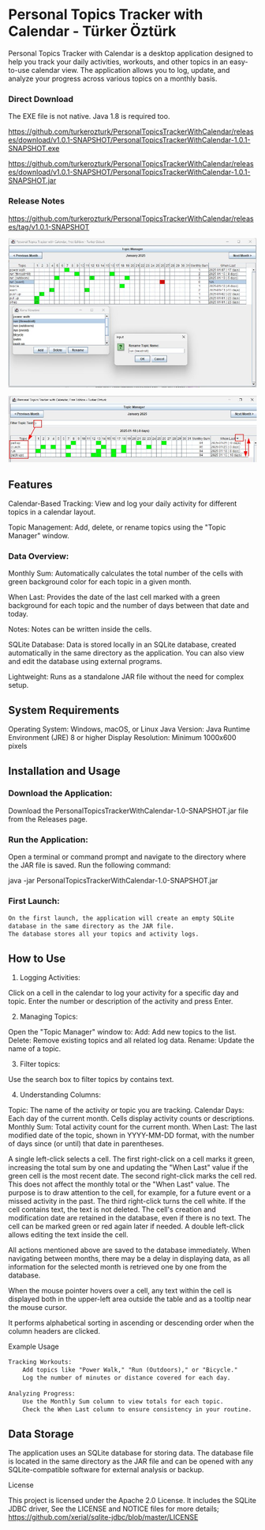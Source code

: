# Personal Topics Tracker with Calendar - Türker Öztürk

Personal Topics Tracker with Calendar is a desktop application designed to help you track your daily activities, workouts, and other topics in an easy-to-use calendar view. The application allows you to log, update, and analyze your progress across various topics on a monthly basis.

### Direct Download

The EXE file is not native. Java 1.8 is required too.

https://github.com/turkerozturk/PersonalTopicsTrackerWithCalendar/releases/download/v1.0.1-SNAPSHOT/PersonalTopicsTrackerWithCalendar-1.0.1-SNAPSHOT.exe

https://github.com/turkerozturk/PersonalTopicsTrackerWithCalendar/releases/download/v1.0.1-SNAPSHOT/PersonalTopicsTrackerWithCalendar-1.0.1-SNAPSHOT.jar

### Release Notes

https://github.com/turkerozturk/PersonalTopicsTrackerWithCalendar/releases/tag/v1.0.1-SNAPSHOT

![Screenshot](screenshot.jpg)

![Screenshot](screenshot2.jpg)


## Features

Calendar-Based Tracking: View and log your daily activity for different topics in a calendar layout.

Topic Management: Add, delete, or rename topics using the "Topic Manager" window.


### Data Overview:

Monthly Sum: Automatically calculates the total number of the cells with green background color for each topic in a given month.

When Last: Provides the date of the last cell marked with a green background for each topic and the number of days between that date and today.

Notes: Notes can be written inside the cells.
    
SQLite Database: Data is stored locally in an SQLite database, created automatically in the same directory as the application. You can also view and edit the database using external programs.

Lightweight: Runs as a standalone JAR file without the need for complex setup.

## System Requirements

Operating System: Windows, macOS, or Linux
Java Version: Java Runtime Environment (JRE) 8 or higher
Display Resolution: Minimum 1000x600 pixels

## Installation and Usage

### Download the Application:

Download the PersonalTopicsTrackerWithCalendar-1.0-SNAPSHOT.jar file from the Releases page.

### Run the Application:

Open a terminal or command prompt and navigate to the directory where the JAR file is saved.
Run the following command:

java -jar PersonalTopicsTrackerWithCalendar-1.0-SNAPSHOT.jar

### First Launch:
    On the first launch, the application will create an empty SQLite database in the same directory as the JAR file.
    The database stores all your topics and activity logs.

## How to Use
1. Logging Activities:

Click on a cell in the calendar to log your activity for a specific day and topic.
Enter the number or description of the activity and press Enter.

2. Managing Topics:

Open the "Topic Manager" window to:
    Add: Add new topics to the list.
    Delete: Remove existing topics and all related log data.
    Rename: Update the name of a topic.

3. Filter topics:

Use the search box to filter topics by contains text.

4. Understanding Columns:

Topic: The name of the activity or topic you are tracking.
Calendar Days: Each day of the current month. Cells display activity counts or descriptions.
Monthly Sum: Total activity count for the current month.
When Last: The last modified date of the topic, shown in YYYY-MM-DD format, with the number of days since (or until) that date in parentheses.

A single left-click selects a cell.
The first right-click on a cell marks it green, increasing the total sum by one and updating the "When Last" value if the green cell is the most recent date.
The second right-click marks the cell red. This does not affect the monthly total or the "When Last" value. The purpose is to draw attention to the cell, for example, for a future event or a missed activity in the past.
The third right-click turns the cell white. If the cell contains text, the text is not deleted. The cell's creation and modification date are retained in the database, even if there is no text. The cell can be marked green or red again later if needed.
A double left-click allows editing the text inside the cell.

All actions mentioned above are saved to the database immediately.
When navigating between months, there may be a delay in displaying data, as all information for the selected month is retrieved one by one from the database.

When the mouse pointer hovers over a cell, any text within the cell is displayed both in the upper-left area outside the table and as a tooltip near the mouse cursor.

It performs alphabetical sorting in ascending or descending order when the column headers are clicked.

Example Usage

    Tracking Workouts:
        Add topics like "Power Walk," "Run (Outdoors)," or "Bicycle."
        Log the number of minutes or distance covered for each day.

    Analyzing Progress:
        Use the Monthly Sum column to view totals for each topic.
        Check the When Last column to ensure consistency in your routine.

## Data Storage

The application uses an SQLite database for storing data.
The database file is located in the same directory as the JAR file and can be opened with any SQLite-compatible software for external analysis or backup.

License

This project is licensed under the Apache 2.0 License. It includes the SQLite JDBC driver, See the LICENSE and NOTICE files for more details;
https://github.com/xerial/sqlite-jdbc/blob/master/LICENSE
